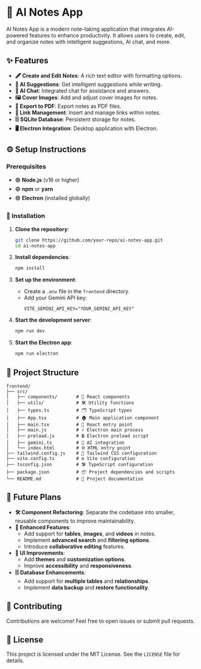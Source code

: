 # 📝 AI Notes App

AI Notes App is a modern note-taking application that integrates AI-powered features to enhance productivity. It allows users to create, edit, and organize notes with intelligent suggestions, AI chat, and more.

## ✨ Features

- **🖋️ Create and Edit Notes**: A rich text editor with formatting options.
- **🤖 AI Suggestions**: Get intelligent suggestions while writing.
- **💬 AI Chat**: Integrated chat for assistance and answers.
- **🖼️ Cover Images**: Add and adjust cover images for notes.
- **📄 Export to PDF**: Export notes as PDF files.
- **🔗 Link Management**: Insert and manage links within notes.
- **🗄️ SQLite Database**: Persistent storage for notes.
- **🖥️ Electron Integration**: Desktop application with Electron.

## ⚙️ Setup Instructions

### Prerequisites

- 🟢 **Node.js** (v16 or higher)
- 🟢 **npm** or **yarn**
- 🟢 **Electron** (installed globally)

### 🚀 Installation

1. **Clone the repository**:
   ```bash
   git clone https://github.com/your-repo/ai-notes-app.git
   cd ai-notes-app
   ```

2. **Install dependencies**:
   ```bash
   npm install
   ```

3. **Set up the environment**:
   - Create a `.env` file in the `frontend` directory.
   - Add your Gemini API key:
     ```properties
     VITE_GEMINI_API_KEY="YOUR_GEMINI_API_KEY"
     ```

4. **Start the development server**:
   ```bash
   npm run dev
   ```

5. **Start the Electron app**:
   ```bash
   npm run electron
   ```

## 📂 Project Structure

```
frontend/
├── src/
│   ├── components/       # 🧩 React components
│   ├── utils/            # 🛠️ Utility functions
│   ├── types.ts          # 🗂️ TypeScript types
│   ├── App.tsx           # 🏠 Main application component
│   ├── main.tsx          # 🚪 React entry point
│   ├── main.js           # ⚡ Electron main process
│   ├── preload.js        # 🔒 Electron preload script
│   ├── gemini.ts         # 🤖 AI integration
│   └── index.html        # 🌐 HTML entry point
├── tailwind.config.js    # 🎨 Tailwind CSS configuration
├── vite.config.ts        # ⚙️ Vite configuration
├── tsconfig.json         # 🛠️ TypeScript configuration
├── package.json          # 📦 Project dependencies and scripts
└── README.md             # 📖 Project documentation
```

## 🔮 Future Plans

- **🛠️ Component Refactoring**: Separate the codebase into smaller, reusable components to improve maintainability.
- **🌟 Enhanced Features**:
  - Add support for **tables**, **images**, and **videos** in notes.
  - Implement **advanced search** and **filtering options**.
  - Introduce **collaborative editing** features.
- **🎨 UI Improvements**:
  - Add **themes** and **customization options**.
  - Improve **accessibility** and **responsiveness**.
- **🗄️ Database Enhancements**:
  - Add support for **multiple tables** and **relationships**.
  - Implement **data backup** and **restore functionality**.

## 🤝 Contributing

Contributions are welcome! Feel free to open issues or submit pull requests.

## 📜 License

This project is licensed under the MIT License. See the `LICENSE` file for details.
